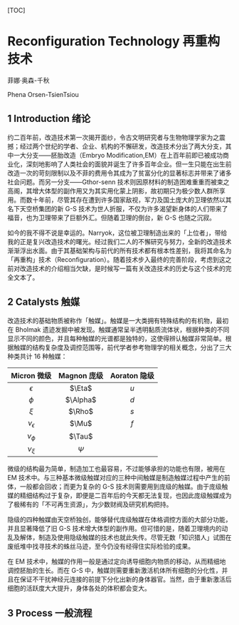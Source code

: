 [TOC]

# Reconfiguration Technology 再重构技术 #

菲娜·奥森-千秋

Phena Orsen-TsienTsiou

## 1 Introduction 绪论

约二百年前，改造技术第一次揭开面纱，令古文明研究者与生物物理学家为之震撼；经过两个世纪的学者、企业、机构的不懈研发，改造技术分出了两大分支，其中一大分支——胚胎改造（Embryo Modification,EM）在上百年前即已被成功商业化，深刻地影响了人类社会的面貌并诞生了许多百年企业。但一生只能在出生前改造一次的苛刻限制以及不菲的费用令其成为了贫富分化的显著标志并带来了诸多社会问题。而另一分支——Gthor-senn 技术则因原材料的制造困难重重而被束之高阁，其增大体型的副作用又为其实用化蒙上阴影，故初期只为极少数人群所享用。而数十年前，尽管其存在遭到许多国家敌视，军力及国土庞大的卫理依然以其名下天空桥集团的新 G-S 技术为世人折服，不仅为许多渴望新身体的人们带来了福音，也为卫理带来了巨额外汇。但随着卫理的倒台，新 G-S 也随之沉寂。

如今的我不得不说是幸运的。Narryok，这位被卫理制造出来的「上位者」，带给我的正是复兴改造技术的曙光。经过我们二人的不懈研究与努力，全新的改造技术渐渐浮出水面。由于其基础架构与前代的所有技术都有根本性差别，我将其命名为「再重构」技术（Reconfiguration）。随着技术步入最终的完善阶段，考虑到这之前对改造技术的介绍相当欠缺，是时候写一篇有关改造技术的历史与这个技术的完全文本了。

## 2 Catalysts 触媒

改造技术的基础物质被称作「触媒」。触媒是一大类拥有特殊结构的有机物，最初在 Bholmak 遗迹发掘中被发现。触媒通常呈半透明黏质流体状，根据种类的不同显示不同的颜色，并且每种触媒的光谱都是独特的，这使得辨认触媒非常简单。根据触媒的结构复杂度及调控范围等，前代学者参考物理学的相关概念，分出了三大种类共计 16 种触媒：

|  Micron 微级   | Magnon 庞级 | Aoraton 隐级 |
| :------------: | :---------: | :----------: |
|   $\epsilon$   |   $\Eta$    |     $u$      |
|     $\phi$     |  $\Alpha$   |     $d$      |
|     $\xi$      |   $\Rho$    |     $s$      |
| $\nu_\epsilon$ |    $\Mu$    |     $f$      |
|   $\nu_\phi$   |   $\Tau$    |              |
|   $\nu_\xi$    |   $\Psi$    |              |

微级的结构最为简单，制造加工也最容易，不过能够承担的功能也有限，被用在 EM 技术中。与三种基本微级触媒对应的三种中间触媒是制造触媒过程中产生的前体，一般都会回收；而更为复杂的 G-S 技术则需要用到庞级的触媒。由于庞级触媒的精细结构过于复杂，即便是二百年后的今天都无法复现，也因此庞级触媒成为了极稀有的「不可再生资源」，为少数财阀及研究机构把持。

隐级的四种触媒由天空桥独创，能够替代庞级触媒在体格调控方面的大部分功能，并且显著降低了旧 G-S 技术增大体型的副作用。但可惜的是，随着卫理境内的动乱及解体，制造及使用隐级触媒的技术也就此失传。尽管无数「知识猎人」试图在废纸堆中找寻技术的蛛丝马迹，至今仍没有经得住实际检验的成果。

在 EM 技术中，触媒的作用一般是通过定向诱导细胞内物质的移动，从而精细地调控胚胎的生长。而在 G-S 中，触媒则需要重新激活机体所有细胞的分化性，并且在保证不干扰神经元连接的前提下分化出新的身体器官。当然，由于重新激活后细胞的活跃度大大提升，身体各处的体积都会变大。

## 3 Process 一般流程



